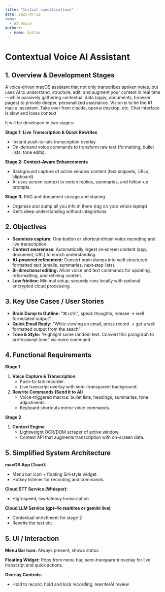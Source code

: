 ```yaml
---
title: "Initial specifications"
date: 2025-07-12
tags:
  - AI Voice
authors:
  - name: Gustav
---
```

# Contextual Voice AI Assistant

## 1. Overview & Development Stages

A voice‑driven macOS assistant that not only transcribes spoken notes, but uses AI to understand, structure, edit, and augment your content in real time—while passively gathering contextual data (apps, documents, browser pages) to provide deeper, personalized assistance. Vision is to be the #1 mac ai assistant. Take over from claude, openai desktop, etc. Chat interface is slow and loses context

It will be developed in two stages:

**Stage 1: Live Transcription & Quick Rewrites**

- Instant push-to-talk transcription overlay.
- On-demand voice commands to transform raw text (formatting, bullet lists, tone edits).

**Stage 2: Context-Aware Enhancements**

- Background capture of active window content (text snippets, URLs, clipboard).
- AI uses screen context to enrich replies, summaries, and follow-up prompts.

**Stage 3:** RAG and document storage and sharing

- Organize and dump all you info in there (rag on your whole laptop)
- Get’s deep understanding without integrations

## 2. Objectives

- **Seamless capture:** One‑button or shortcut‑driven voice recording and live transcription.
- **Context awareness:** Automatically ingest on‑screen content (app, document, URL) to enrich understanding.
- **AI‑powered refinement:** Convert brain dumps into well‑structured, formatted text (emails, summaries, next‑step lists).
- **Bi‑directional editing:** Allow voice and text commands for updating, reformatting, and refining content.
- **Low friction:** Minimal setup; securely runs locally with optional encrypted cloud processing.

## 3. Key Use Cases / User Stories

- **Brain Dump to Outline:** “⌘+ctrl", speak thoughts, release → well formulated output”
- **Quick Email Reply:** “While viewing an email, press record → get a well formatted output from the seach”
- **Tone & Style:** “Highlight some random text. Convert this paragraph to professional tone” via voice command.

## 4. Functional Requirements

**Stage 1**

1. **Voice Capture & Transcription**
    - Push-to-talk recorder.
    - Live transcript overlay with semi-transparent background.
2. **Rewrite Commands (Send it to AI)**
    - Voice-triggered macros: bullet lists, headings, summaries, tone adjustments.
    - Keyboard shortcuts mirror voice commands.

**Stage 2**

1. **Context Engine**
    - Lightweight OCR/DOM scraper of active window.
    - Context API that augments transcription with on-screen data.

## 5. Simplified System Architecture

**macOS App (Tauri):**

- Menu bar icon + floating Siri‑style widget.
- Hotkey listener for recording and commands.

**Cloud STT Service (Whisper):**

- High‑speed, low‑latency transcription

**Cloud LLM Service (gpt-4o realtime or gemini live)**

- Contextual enrichment for stage 2
- Rewrite the text etc.

## 5. UI / Interaction

**Menu Bar Icon:** Always present; shows status.

**Floating Widget:** Pops from menu bar, semi‑transparent overlay for live transcript and quick actions.

**Overlay Controls:**

- Hold to record, hold and lock recording, rewrite/AI review